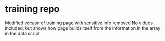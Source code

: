 # training repo
Modified version of training page with sensitive info removed
No videos included, but shows how page builds itself from the
information in the array in the data script
